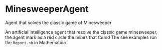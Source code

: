 # MinesweeperAgent
Agent that solves the classic game of Minesweeper

An artificial intelligence agent that resolve the classic game minesweeper, the agent mark as a red circle the mines that found
The see examples run the `Report.nb` in Mathematica
